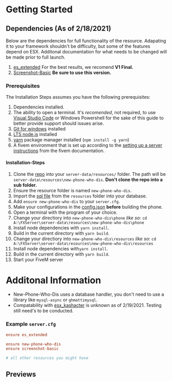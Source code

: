 # Getting Started

## Dependencies (As of 2/18/2021)
Below are the dependencies for full functionality of the resource. Adapating it to your framework shouldn't be difficulty, but some of the features depend on ESX. Additonal documentation for what needs to be changed will be made prior to full launch.

1. [es_extended](https://github.com/esx-framework/es_extended/tree/legacy) For the best results, we recomend **V1 Final.**
1. [Screenshot-Basic](https://github.com/project-error/screenshot-basic) **Be sure to use this version.**

### Prerequisites

The Installation Steps assumes you have the following prerequisites:

1. Dependencies installed.
1. The ability to open a terminal. It's *recomended*, not required, to use [Visual Studio Code](https://code.visualstudio.com/) or Windows Powershell for the sake of this guide to better provide support should issues arise. 
1. [Git for windows](https://git-scm.com/download/win) installed
1. [LTS node.js](https://nodejs.org/en/about/releases/) installed
1. [yarn](https://yarnpkg.com/) package manager installed (`npm install -g yarn`)
1. A fivem environment that is set up according to the [setting up a server instructions](https://docs.fivem.net/docs/server-manual/setting-up-a-server/) from the fivem documentation.

#### Installation-Steps

1. Clone the [repo](https://github.com/project-error/new-phone-who-dis) into your `server-data/resources/` folder. The path will be `server-data\resources\new-phone-who-dis`. **Don't clone the repo into a sub folder.**
1. Ensure the resource folder is named `new-phone-who-dis`.
1. Import the [sql file](https://github.com/project-error/new-phone-who-dis/blob/master/resources/import.sql) from the `resources` folder into your database.
1. Add `ensure new-phone-who-dis` to your `server.cfg`.
1. Make your configurations in the [config.json](https://github.com/project-error/new-phone-who-dis/blob/master/config.json) **before** building the phone.
1. Open a terminal with the program of your choice.
1. Change your directiory into `new-phone-who-dis\phone` *like so*: `cd A:\FXServer\server-data\resources\new-phone-who-dis\phone`
1. Install node dependencies with `yarn install`.
1. Build in the current directory with `yarn build`.
1. Change your directiory into `new-phone-who-dis\resources` *like so*: `cd A:\FXServer\server-data\resources\new-phone-who-dis\resources`
1. Install node dependencies with`yarn install`.
1. Build in the current directory with `yarn build`.
1. Start your FiveM server

# Additonal Information
* New-Phone-Who-Dis uses a database handler, you don't need to use a library like ``mysql-async`` or ``ghmattimysql``. 
* Compatability with [esx_kashacter](https://github.com/FiveEYZ/esx_kashacter) is unknown as of 2/19/2021. Testing still need's to be conducted. 

### Example ``server.cfg``

```cfg
ensure es_extended

ensure new-phone-who-dis
ensure screenshot-basic

# all other resources you might have
```

## Previews
